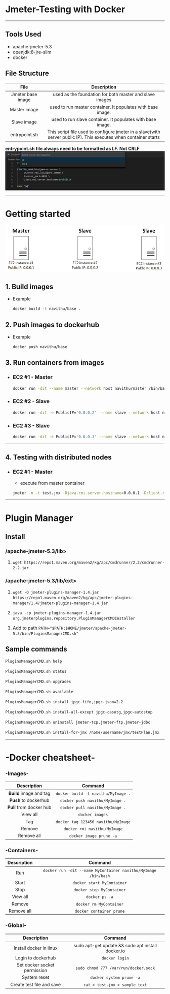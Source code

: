 # Jmeter-Testing with Docker

---

## Tools Used

- apache-jmeter-5.3
- openjdk:8-jre-slim
- docker

## File Structure

|       File        |                                                   Description                                                    |
| :---------------: | :--------------------------------------------------------------------------------------------------------------: |
| Jmeter base image |                             used as the foundation for both master and slave images                              |
|   Master image    |                           used to run master container. It populates with base image.                            |
|    Slave image    |                            used to run slave container. It populates with base image.                            |
|   entrypoint.sh   | This script file used to configure jmeter in a slave(with server public IP). This executes when container starts |

**entrypoint.sh file always need to be formatted as LF. Not CRLF**
![note](https://raw.githubusercontent.com/NavithuSriyananda/Jmeter-Testing/master/note.png)

---

# Getting started

![EC2 Instances](https://raw.githubusercontent.com/NavithuSriyananda/Jmeter-Testing/master/Architecture.png)

## 1. Build images

- Example
  ```bash
  docker build -t navithu/base .
  ```

## 2. Push images to dockerhub

- Example
  ```bash
  docker push navithu/base
  ```

## 3. Run containers from images

- ### EC2 #1 - Master

  ```bash
  docker run -dit --name master --network host navithu/master /bin/bash
  ```

- ### EC2 #2 - Slave

  ```bash
  docker run -dit -e PublicIP='0.0.0.2' --name slave --network host navithu/slave /bin/bash
  ```

- ### EC2 #3 - Slave

  ```bash
  docker run -dit -e PublicIP='0.0.0.3' --name slave --network host navithu/slave /bin/bash
  ```

---

## 4. Testing with distributed nodes

- ### EC2 #1 - Master

  - execute from master container

  ```bash
  jmeter -n -t test.jmx -Djava.rmi.server.hostname=0.0.0.1 -Dclient.rmi.localport=60000 -R0.0.0.2,0.0.0.3
  ```

---

# Plugin Manager

## Install

### /apache-jmeter-5.3/lib>

1. `wget https://repo1.maven.org/maven2/kg/apc/cmdrunner/2.2/cmdrunner-2.2.jar`

### /apache-jmeter-5.3/lib/ext>

1. `wget -O jmeter-plugins-manager-1.4.jar https://repo1.maven.org/maven2/kg/apc/jmeter-plugins-manager/1.4/jmeter-plugins-manager-1.4.jar`

2. `java -cp jmeter-plugins-manager-1.4.jar org.jmeterplugins.repository.PluginManagerCMDInstaller`

3. Add to path `PATH="$PATH:$HOME/jmeter/apache-jmeter-5.3/bin/PluginsManagerCMD.sh"`

## Sample commands

```
PluginsManagerCMD.sh help

PluginsManagerCMD.sh status

PluginsManagerCMD.sh upgrades

PluginsManagerCMD.sh available

PluginsManagerCMD.sh install jpgc-fifo,jpgc-json=2.2

PluginsManagerCMD.sh install-all-except jpgc-casutg,jpgc-autostop

PluginsManagerCMD.sh uninstall jmeter-tcp,jmeter-ftp,jmeter-jdbc

PluginsManagerCMD.sh install-for-jmx /home/username/jmx/testPlan.jmx
```

---

# -Docker cheatsheet-

### -Images-

|       Description        |               Command               |
| :----------------------: | :---------------------------------: |
| **Build** image and tag  | `docker build -t navithu/MyImage .` |
|  **Push** to dockerhub   |   `docker push navithu/MyImage .`   |
| **Pull** from docker hub |   `docker pull navithu/MyImage .`   |
|         View all         |           `docker images`           |
|           Tag            | `docker tag 123456 navithu/MyImage` |
|          Remove          |    `docker rmi navithu/MyImage`     |
|        Remove all        |       `docker image prune -a`       |

### -Containers-

| Description |                            Command                             |
| :---------: | :------------------------------------------------------------: |
|     Run     | `docker run -dit --name MyContainer navithu/MyImage /bin/bash` |
|    Start    |                   `docker start MyContainer`                   |
|    Stop     |                   `docker stop MyContainer`                    |
|  View all   |                         `docker ps -a`                         |
|   Remove    |                    `docker rm MyContainer`                     |
| Remove all  |                    `docker container prune`                    |

### -Global-

|         Description          |                      Command                      |
| :--------------------------: | :-----------------------------------------------: |
|   Install docker in linux    | sudo apt-get update && sudo apt install docker.io |
|      Login to dockerhub      |                  `docker login`                   |
| Set docker socket permission |       `sudo chmod 777 /var/run/docker.sock`       |
|         System reset         |             `docker system prune -a`              |
|  Create test file and save   |          `cat > test.jmx > sample text`           |
